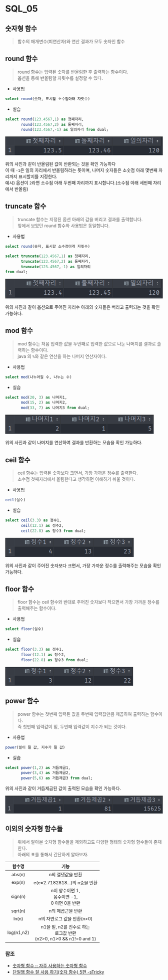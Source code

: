 # SQL_05

## 숫자형 함수
> 함수의 매개변수(피연산자)와 연산 결과가 모두 숫자인 함수

## round 함수
> round 함수는 입력된 숫자를 반올림한 후 출력하는 함수이다.
> <br> 옵션을 통해 반올림할 자릿수를 설정할 수 있다.

* 사용법
```sql
select round(숫자, 표시할 소수점아래 자릿수)
```
* 실습
```sql
select round(123.4567,1) as 첫째자리,
       round(123.4567,2) as 둘째자리,
       round(123.4567,-1) as 일의자리 from dual;
```
![SQL_05_1.png](image%2FSQL_05%2FSQL_05_1.png)

위의 사진과 같이 반올림된 값이 반환되는 것을 확인 가능하다
<br> 이 때 `-1`은 일의 자리에서 반올림하라는 뜻이며, 나머지 숫자들은 소숫점 아래 몇번째 자리까지 표시할지를 지정한다.
<br> 예시) 옵션이 `2`라면 소수점 아래 두번째 자리까지 표시합니다.(소수점 아래 세번째 자리에서 반올림)

## truncate 함수
> truncate 함수는 지정된 옵션 아래의 값을 버리고 결과를 출력합니다.
> <br> 앞에서 보았던 round 함수와 사용법은 동일합니다.
* 사용법
```sql
select round(숫자, 표시할 소수점아래 자릿수)
```
```sql
select truncate(123.4567,1) as 첫째자리,
       truncate(123.4567,2) as 둘째자리,
       truncate(123.4567,-1) as 일의자리
from dual;
```

![SQL_05_2.png](image%2FSQL_05%2FSQL_05_2.png)

위의 사진과 같이 옵션으로 주어진 자리수 아래의 숫자들은 버리고 출력되는 것을 확인 가능하다.

## mod 함수
> mod 함수는 처음 입력한 값을 두번째로 입력한 값으로 나눈 나머지를 결과로 출력하는 함수이다.
> <br>java 의 `%`와 같은 연산을 하는 나머지 연산자이다.

* 사용법
```sql
select mod(나누어질 수, 나누는 수)
```

* 실습
```sql
select mod(20, 3) as 나머지1,
       mod(15, 2) as 나머지2,
       mod(33, 7) as 나머지3 from dual;
```

![SQL_05_3.png](image%2FSQL_05%2FSQL_05_3.png)

위의 사진과 같이 나머지를 연산하여 결과를 반환하는 모습을 확인 가능하다.

## ceil 함수
> ceil 함수는 입력된 숫자보다 크면서, 가장 가까운 정수를 출력한다.
> <br> 소수점 첫째자리에서 올림한다고 생각하면 이해하기 쉬울 것이다.

* 사용법
```sql
ceil(실수)
```

* 실습
```sql
select ceil(3.3) as 정수1,
       ceil(12.1) as 정수2,
       ceil(22.8) as 정수3 from dual;
```

![SQL_05_4.png](image%2FSQL_05%2FSQL_05_4.png)

위의 사진과 같이 주어진 숫자보다 크면서, 가장 가까운 정수를 출력해주는 모습을 확인 가능하다.

## floor 함수
> floor 함수는 ceil 함수와 반대로 주어진 숫자보다 작으면서 가장 가까운 정수를 출력해주는 함수이다.

* 사용법
```sql
select floor(실수)
```

* 실습
```sql
select floor(3.3) as 정수1,
       floor(12.1) as 정수2,
       floor(22.8) as 정수3 from dual;
```

![SQL_05_5.png](image%2FSQL_05%2FSQL_05_5.png)

## power 함수
> power 함수는 첫번째 입력된 값을 두번째 입력값만큼 제곱하여 출력하는 함수이다.
> <br> 즉 첫번째 입력값이 밑, 두번째 입력값이 지수가 되는 것이다.

* 사용법
```sql
power(밑이 될 값, 지수가 될 값)
```

* 실습
```sql
select power(1,2) as 거듭제곱1,
       power(3,4) as 거듭제곱2,
       power(5,6) as 거듭제곱3 from dual;
```

위의 사진과 같이 거듭제곱된 값이 출력된 모습을 확인 가능하다.

![SQL_05_6.png](image%2FSQL_05%2FSQL_05_6.png)

## 이외의 숫자형 함수들
> 위에서 알아본 숫자형 함수들을 제외하고도 다양한 형태의 숫자형 함수들이 존재한다.
> <br>아래의 표를 통해서 간단하게 알아보자.

|    함수명     |                            기능                            |
|:----------:|:--------------------------------------------------------:|
|   abs(n)   |                        n의 절댓값을 반환                        |
|   exp(n)   |                e(e=2.7182818...)의 n승을 반환                 |
|  sign(n)   |         n이 양수이면 1,<br/> 음수이면 -1,<br/> 0 이면 0을 반환         |
|  sqrt(n)   |                        n의 제곱근을 반환                        |
|   ln(n)    |                    n의 자연로그 값을 반환(n>0)                    |
| log(n1,n2) | n1을 밑, n2를 진수로 하는 <br/>로그값 반환<br/>(n2>0, n1>0 && n1!=0 and 1) |


### 참조
* [숫자형 함수 :: 자주 사용하는 숫자형 함수](https://godsu94.tistory.com/63)
* [단일행 함수 잘 사용 하기(숫자 함수) 5편 -sTricky](https://stricky.tistory.com/217)